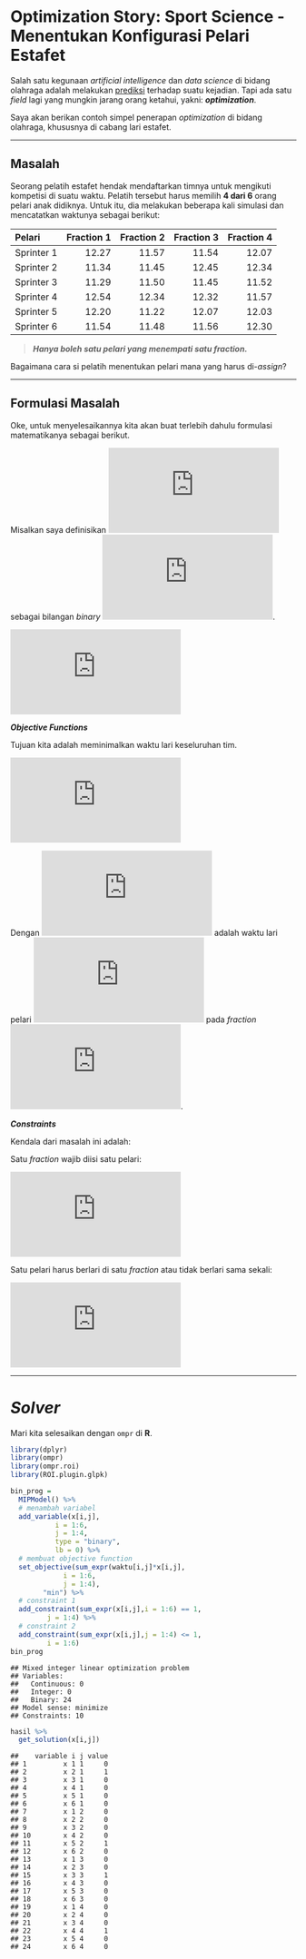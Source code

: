 Optimization Story: Sport Science - Menentukan Konfigurasi Pelari
Estafet
================

Salah satu kegunaan *artificial intelligence* dan *data science* di
bidang olahraga adalah melakukan
[prediksi](https://ikanx101.com/blog/prediksi-EPL/) terhadap suatu
kejadian. Tapi ada satu *field* lagi yang mungkin jarang orang ketahui,
yakni: ***optimization***.

Saya akan berikan contoh simpel penerapan *optimization* di bidang
olahraga, khususnya di cabang lari estafet.

-----

## Masalah

Seorang pelatih estafet hendak mendaftarkan timnya untuk mengikuti
kompetisi di suatu waktu. Pelatih tersebut harus memilih **4 dari 6**
orang pelari anak didiknya. Untuk itu, dia melakukan beberapa kali
simulasi dan mencatatkan waktunya sebagai berikut:

| Pelari     | Fraction 1 | Fraction 2 | Fraction 3 | Fraction 4 |
| :--------- | ---------: | ---------: | ---------: | ---------: |
| Sprinter 1 |      12.27 |      11.57 |      11.54 |      12.07 |
| Sprinter 2 |      11.34 |      11.45 |      12.45 |      12.34 |
| Sprinter 3 |      11.29 |      11.50 |      11.45 |      11.52 |
| Sprinter 4 |      12.54 |      12.34 |      12.32 |      11.57 |
| Sprinter 5 |      12.20 |      11.22 |      12.07 |      12.03 |
| Sprinter 6 |      11.54 |      11.48 |      11.56 |      12.30 |

> ***Hanya boleh satu pelari yang menempati satu fraction.***

Bagaimana cara si pelatih menentukan pelari mana yang harus di-*assign*?

-----

## Formulasi Masalah

Oke, untuk menyelesaikannya kita akan buat terlebih dahulu formulasi
matematikanya sebagai berikut.

Misalkan saya definisikan
![x\_{ij}](https://latex.codecogs.com/png.latex?x_%7Bij%7D "x_{ij}")
sebagai bilangan *binary*
![\[0,1\]](https://latex.codecogs.com/png.latex?%5B0%2C1%5D "[0,1]").

  
![x\_{ij} = \\left\\{\\begin{matrix}
1, \\text{ jika pelari i lari di fraction j} \\\\ 0, \\text{ pelari i
tidak dipilih pada fraction j} 
\\end{matrix}\\right.](https://latex.codecogs.com/png.latex?x_%7Bij%7D%20%3D%20%5Cleft%5C%7B%5Cbegin%7Bmatrix%7D%0A1%2C%20%5Ctext%7B%20jika%20pelari%20i%20lari%20di%20fraction%20j%7D%20%5C%5C%200%2C%20%5Ctext%7B%20pelari%20i%20tidak%20dipilih%20pada%20fraction%20j%7D%20%0A%5Cend%7Bmatrix%7D%5Cright.
"x_{ij} = \\left\\{\\begin{matrix}
1, \\text{ jika pelari i lari di fraction j} \\\\ 0, \\text{ pelari i tidak dipilih pada fraction j} 
\\end{matrix}\\right.")  

***Objective Functions***

Tujuan kita adalah meminimalkan waktu lari keseluruhan tim.

  
![\\min \\sum\_{j=1}^4 \\sum\_{i=1}^6 t\_{ij}
x\_{ij}](https://latex.codecogs.com/png.latex?%5Cmin%20%5Csum_%7Bj%3D1%7D%5E4%20%5Csum_%7Bi%3D1%7D%5E6%20t_%7Bij%7D%20x_%7Bij%7D
"\\min \\sum_{j=1}^4 \\sum_{i=1}^6 t_{ij} x_{ij}")  

Dengan ![T\_{ij}](https://latex.codecogs.com/png.latex?T_%7Bij%7D
"T_{ij}") adalah waktu lari pelari
![i](https://latex.codecogs.com/png.latex?i "i") pada *fraction*
![j](https://latex.codecogs.com/png.latex?j "j").

***Constraints***

Kendala dari masalah ini adalah:

Satu *fraction* wajib diisi satu pelari:

  
![\\sum\_{i=1}^6 x\_{ij} = 1, \\forall j, 1 \\leq j
\\leq 4](https://latex.codecogs.com/png.latex?%5Csum_%7Bi%3D1%7D%5E6%20x_%7Bij%7D%20%3D%201%2C%20%5Cforall%20j%2C%201%20%5Cleq%20j%20%5Cleq%204
"\\sum_{i=1}^6 x_{ij} = 1, \\forall j, 1 \\leq j \\leq 4")  

Satu pelari harus berlari di satu *fraction* atau tidak berlari sama
sekali:

  
![\\sum\_{j=1}^4 x\_{ij} \\leq 1, \\forall i \\in 1 \\leq i
\\leq 6](https://latex.codecogs.com/png.latex?%5Csum_%7Bj%3D1%7D%5E4%20x_%7Bij%7D%20%5Cleq%201%2C%20%5Cforall%20i%20%5Cin%201%20%5Cleq%20i%20%5Cleq%206
"\\sum_{j=1}^4 x_{ij} \\leq 1, \\forall i \\in 1 \\leq i \\leq 6")  

-----

# *Solver*

Mari kita selesaikan dengan `ompr` di **R**.

``` r
library(dplyr)
library(ompr)
library(ompr.roi)
library(ROI.plugin.glpk)

bin_prog = 
  MIPModel() %>%
  # menambah variabel
  add_variable(x[i,j],
           i = 1:6,
           j = 1:4,
           type = "binary",
           lb = 0) %>%
  # membuat objective function
  set_objective(sum_expr(waktu[i,j]*x[i,j],
             i = 1:6,
             j = 1:4),
        "min") %>%
  # constraint 1
  add_constraint(sum_expr(x[i,j],i = 1:6) == 1,
         j = 1:4) %>%
  # constraint 2
  add_constraint(sum_expr(x[i,j],j = 1:4) <= 1,
         i = 1:6) 
bin_prog 
```

    ## Mixed integer linear optimization problem
    ## Variables:
    ##   Continuous: 0 
    ##   Integer: 0 
    ##   Binary: 24 
    ## Model sense: minimize 
    ## Constraints: 10

``` r
hasil %>%
  get_solution(x[i,j])
```

    ##    variable i j value
    ## 1         x 1 1     0
    ## 2         x 2 1     1
    ## 3         x 3 1     0
    ## 4         x 4 1     0
    ## 5         x 5 1     0
    ## 6         x 6 1     0
    ## 7         x 1 2     0
    ## 8         x 2 2     0
    ## 9         x 3 2     0
    ## 10        x 4 2     0
    ## 11        x 5 2     1
    ## 12        x 6 2     0
    ## 13        x 1 3     0
    ## 14        x 2 3     0
    ## 15        x 3 3     1
    ## 16        x 4 3     0
    ## 17        x 5 3     0
    ## 18        x 6 3     0
    ## 19        x 1 4     0
    ## 20        x 2 4     0
    ## 21        x 3 4     0
    ## 22        x 4 4     1
    ## 23        x 5 4     0
    ## 24        x 6 4     0
